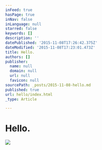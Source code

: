 ```yaml
---
inFeed: true
hasPage: true
inNav: false
inLanguage: null
starred: false
keywords: []
description: ''
datePublished: '2015-11-08T17:26:42.375Z'
dateModified: '2015-11-08T17:23:01.473Z'
title: Hello.
authors: []
publisher:
  name: null
  domain: null
  url: null
  favicon: null
sourcePath: _posts/2015-11-08-hello.md
published: true
url: hello/index.html
_type: Article

---
```

# Hello.
![](https://the-grid-user-content.s3-us-west-2.amazonaws.com/0f934ab9-bbf7-4e14-bf8b-2922833111b7.jpg)